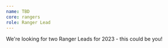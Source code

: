 ```yaml
---
name: TBD
core: rangers
role: Ranger Lead
---
```


We're looking for two Ranger Leads for 2023 - this could be you!
